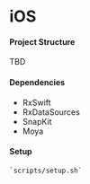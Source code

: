 iOS
====

#### Project Structure

TBD

#### Dependencies

  - RxSwift
  - RxDataSources
  - SnapKit
  - Moya

#### Setup

    `scripts/setup.sh`


